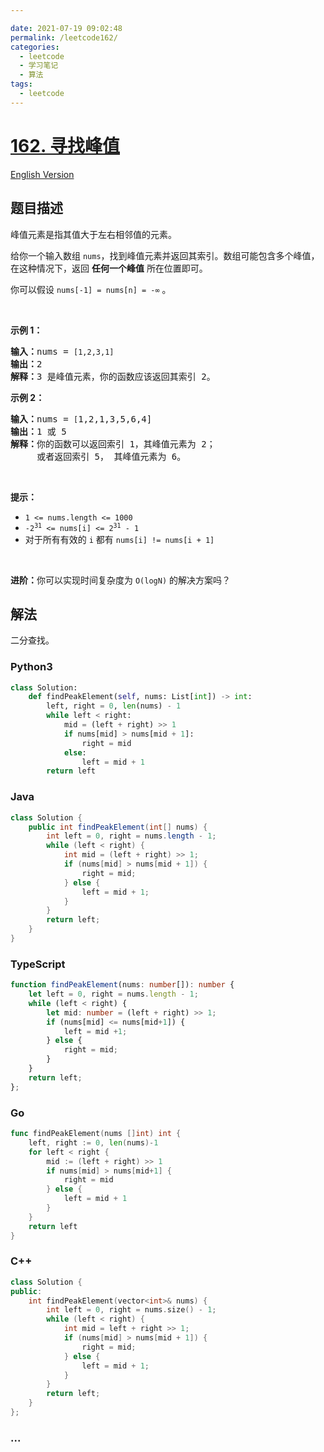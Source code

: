 ```yaml
---

date: 2021-07-19 09:02:48
permalink: /leetcode162/
categories:
  - leetcode
  - 学习笔记
  - 算法  
tags:
  - leetcode
---
```

# [162. 寻找峰值](https://leetcode-cn.com/problems/find-peak-element)

[English Version](https://github.com/doocs/leetcode/blob/main/solution/0100-0199/0162.Find%20Peak%20Element/README_EN.md)

## 题目描述

<!-- 这里写题目描述 -->

<p>峰值元素是指其值大于左右相邻值的元素。</p>

<p>给你一个输入数组 <code>nums</code>，找到峰值元素并返回其索引。数组可能包含多个峰值，在这种情况下，返回 <strong>任何一个峰值</strong> 所在位置即可。</p>

<p>你可以假设 <code>nums[-1] = nums[n] = -∞</code> 。</p>

<p> </p>

<p><strong>示例 1：</strong></p>

<pre>
<strong>输入：</strong>nums = <code>[1,2,3,1]</code>
<strong>输出：</strong>2
<strong>解释：</strong>3 是峰值元素，你的函数应该返回其索引 2。</pre>

<p><strong>示例 2：</strong></p>

<pre>
<strong>输入：</strong>nums = <code>[</code>1,2,1,3,5,6,4]
<strong>输出：</strong>1 或 5 
<strong>解释：</strong>你的函数可以返回索引 1，其峰值元素为 2；
     或者返回索引 5， 其峰值元素为 6。
</pre>

<p> </p>

<p><strong>提示：</strong></p>

<ul>
	<li><code>1 <= nums.length <= 1000</code></li>
	<li><code>-2<sup>31</sup> <= nums[i] <= 2<sup>31</sup> - 1</code></li>
	<li>对于所有有效的 <code>i</code> 都有 <code>nums[i] != nums[i + 1]</code></li>
</ul>

<p> </p>

<p><strong>进阶：</strong>你可以实现时间复杂度为 <code>O(logN)</code><em> </em>的解决方案吗？</p>

## 解法

<!-- 这里可写通用的实现逻辑 -->

二分查找。

<!-- tabs:start -->

### **Python3**

<!-- 这里可写当前语言的特殊实现逻辑 -->

```python
class Solution:
    def findPeakElement(self, nums: List[int]) -> int:
        left, right = 0, len(nums) - 1
        while left < right:
            mid = (left + right) >> 1
            if nums[mid] > nums[mid + 1]:
                right = mid
            else:
                left = mid + 1
        return left
```

### **Java**

<!-- 这里可写当前语言的特殊实现逻辑 -->

```java
class Solution {
    public int findPeakElement(int[] nums) {
        int left = 0, right = nums.length - 1;
        while (left < right) {
            int mid = (left + right) >> 1;
            if (nums[mid] > nums[mid + 1]) {
                right = mid;
            } else {
                left = mid + 1;
            }
        }
        return left;
    }
}
```

### **TypeScript**

```ts
function findPeakElement(nums: number[]): number {
    let left = 0, right = nums.length - 1;
    while (left < right) {
        let mid: number = (left + right) >> 1;
        if (nums[mid] <= nums[mid+1]) {
            left = mid +1;
        } else {
            right = mid;
        }
    }
    return left;
};
```

### **Go**

```go
func findPeakElement(nums []int) int {
	left, right := 0, len(nums)-1
	for left < right {
		mid := (left + right) >> 1
		if nums[mid] > nums[mid+1] {
			right = mid
		} else {
			left = mid + 1
		}
	}
	return left
}
```

### **C++**

```cpp
class Solution {
public:
    int findPeakElement(vector<int>& nums) {
        int left = 0, right = nums.size() - 1;
        while (left < right) {
            int mid = left + right >> 1;
            if (nums[mid] > nums[mid + 1]) {
                right = mid;
            } else {
                left = mid + 1;
            }
        }
        return left;
    }
};
```

### **...**

```

```

<!-- tabs:end -->
